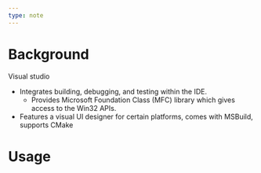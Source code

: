 ```yaml
---
type: note
---
```

# Background

Visual studio
- Integrates building, debugging, and testing within the IDE.
	- Provides Microsoft Foundation Class (MFC) library which gives access to the Win32 APIs. 
- Features a visual UI designer for certain platforms, comes with MSBuild, supports CMake

# Usage
